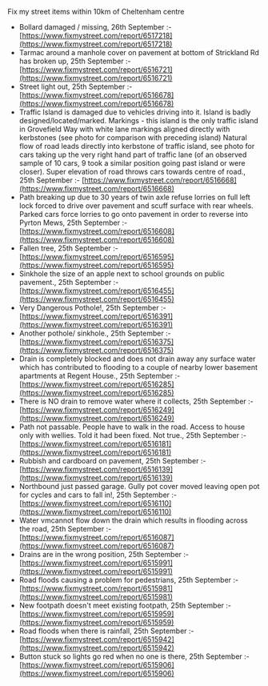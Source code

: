 Fix my street items within 10km of Cheltenham centre

<!-- fix_marker starts -->

- Bollard damaged / missing, 26th September :- [https://www.fixmystreet.com/report/6517218](https://www.fixmystreet.com/report/6517218)
- Tarmac around a manhole cover on pavement at bottom of Strickland Rd has broken up, 25th September :- [https://www.fixmystreet.com/report/6516721](https://www.fixmystreet.com/report/6516721)
- Street light out, 25th September :- [https://www.fixmystreet.com/report/6516678](https://www.fixmystreet.com/report/6516678)
- Traffic Island is damaged due to vehicles driving into it. Island is badly designed/located/marked. Markings - this island is the only traffic island in Grovefield Way with white lane markings aligned directly with kerbstones (see photo for comparison with preceding island) Natural flow of road leads directly into kerbstone of traffic island, see photo for cars taking up the very right hand part of traffic lane (of an observed sample of 10 cars, 9 took a similar position going past island or were closer). Super elevation of road throws cars towards centre of road., 25th September :- [https://www.fixmystreet.com/report/6516668](https://www.fixmystreet.com/report/6516668)
- Path breaking up due to 30 years of twin axle refuse lorries on full left lock forced to drive over pavement and scuff surface with rear wheels. Parked cars force lorries to go onto pavement in order to reverse into Pyrton Mews, 25th September :- [https://www.fixmystreet.com/report/6516608](https://www.fixmystreet.com/report/6516608)
- Fallen tree, 25th September :- [https://www.fixmystreet.com/report/6516595](https://www.fixmystreet.com/report/6516595)
- Sinkhole the size of an apple next to school grounds on public pavement., 25th September :- [https://www.fixmystreet.com/report/6516455](https://www.fixmystreet.com/report/6516455)
- Very Dangerous Pothole!, 25th September :- [https://www.fixmystreet.com/report/6516391](https://www.fixmystreet.com/report/6516391)
- Another pothole/ sinkhole., 25th September :- [https://www.fixmystreet.com/report/6516375](https://www.fixmystreet.com/report/6516375)
- Drain is completely blocked and does not drain away any surface water which has contributed to flooding to a couple of nearby lower basement apartments at Regent House., 25th September :- [https://www.fixmystreet.com/report/6516285](https://www.fixmystreet.com/report/6516285)
- There is NO drain to remove water where it collects, 25th September :- [https://www.fixmystreet.com/report/6516249](https://www.fixmystreet.com/report/6516249)
- Path not passable. People have to walk in the road. Access to house only with wellies. Told it had been fixed. Not true., 25th September :- [https://www.fixmystreet.com/report/6516181](https://www.fixmystreet.com/report/6516181)
- Rubbish and cardboard on pavement, 25th September :- [https://www.fixmystreet.com/report/6516139](https://www.fixmystreet.com/report/6516139)
- Northbound just passed garage. Gully pot cover moved leaving open pot for cycles and cars to fall in!, 25th September :- [https://www.fixmystreet.com/report/6516110](https://www.fixmystreet.com/report/6516110)
- Water vmcannot flow down the drain which results in flooding across the road, 25th September :- [https://www.fixmystreet.com/report/6516087](https://www.fixmystreet.com/report/6516087)
- Drains are in the wrong position, 25th September :- [https://www.fixmystreet.com/report/6515991](https://www.fixmystreet.com/report/6515991)
- Road floods causing a problem for pedestrians, 25th September :- [https://www.fixmystreet.com/report/6515981](https://www.fixmystreet.com/report/6515981)
- New footpath doesn't meet existing footpath, 25th September :- [https://www.fixmystreet.com/report/6515959](https://www.fixmystreet.com/report/6515959)
- Road floods when there is rainfall, 25th September :- [https://www.fixmystreet.com/report/6515942](https://www.fixmystreet.com/report/6515942)
- Button stuck so lights go red when no one is there, 25th September :- [https://www.fixmystreet.com/report/6515906](https://www.fixmystreet.com/report/6515906)

<!-- fix_marker ends -->